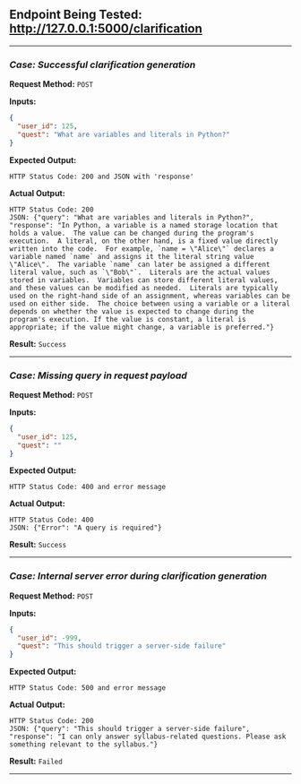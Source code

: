 ## **Endpoint Being Tested:** http://127.0.0.1:5000/clarification

---

### ***Case:*** *Successful clarification generation*

**Request Method:** `POST`  

**Inputs:**
```json
{
  "user_id": 125,
  "quest": "What are variables and literals in Python?"
}
```

**Expected Output:**
```
HTTP Status Code: 200 and JSON with 'response'
```

**Actual Output:**
```
HTTP Status Code: 200
JSON: {"query": "What are variables and literals in Python?", "response": "In Python, a variable is a named storage location that holds a value.  The value can be changed during the program's execution.  A literal, on the other hand, is a fixed value directly written into the code.  For example, `name = \"Alice\"` declares a variable named `name` and assigns it the literal string value \"Alice\".  The variable `name` can later be assigned a different literal value, such as `\"Bob\"`.  Literals are the actual values stored in variables.  Variables can store different literal values, and these values can be modified as needed.  Literals are typically used on the right-hand side of an assignment, whereas variables can be used on either side.  The choice between using a variable or a literal depends on whether the value is expected to change during the program's execution. If the value is constant, a literal is appropriate; if the value might change, a variable is preferred."}
```

**Result:** `Success`

---

### ***Case:*** *Missing query in request payload*

**Request Method:** `POST`  

**Inputs:**
```json
{
  "user_id": 125,
  "quest": ""
}
```

**Expected Output:**
```
HTTP Status Code: 400 and error message
```

**Actual Output:**
```
HTTP Status Code: 400
JSON: {"Error": "A query is required"}
```

**Result:** `Success`

---

### ***Case:*** *Internal server error during clarification generation*

**Request Method:** `POST`  

**Inputs:**
```json
{
  "user_id": -999,
  "quest": "This should trigger a server-side failure"
}
```

**Expected Output:**
```
HTTP Status Code: 500 and error message
```

**Actual Output:**
```
HTTP Status Code: 200
JSON: {"query": "This should trigger a server-side failure", "response": "I can only answer syllabus-related questions. Please ask something relevant to the syllabus."}
```

**Result:** `Failed`

---

